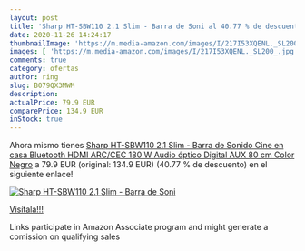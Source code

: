 ```yaml
---
layout: post
title: 'Sharp HT-SBW110 2.1 Slim - Barra de Soni al 40.77 % de descuento'
date: 2020-11-26 14:24:17
thumbnailImage: 'https://m.media-amazon.com/images/I/217I53XQENL._SL200_.jpg'
images: [ 'https://m.media-amazon.com/images/I/217I53XQENL._SL200_.jpg' ]
comments: true
category: ofertas
author: ring
slug: B079QX3MWM
description:
actualPrice: 79.9 EUR
comparePrice: 134.9 EUR
inStock: true
---
```


Ahora mismo tienes [Sharp HT-SBW110 2.1 Slim - Barra de Sonido Cine en casa  Bluetooth  HDMI ARC/CEC  180 W  Audio óptico Digital  AUX  80 cm  Color Negro](https://www.amazon.es/dp/B079QX3MWM/?tag=tolees-21) a 79.9 EUR (original: 134.9 EUR) (40.77 %  de descuento) en el siguiente enlace!

[![Sharp HT-SBW110 2.1 Slim - Barra de Soni](https://m.media-amazon.com/images/I/217I53XQENL._SL200_.jpg)](https://www.amazon.es/dp/B079QX3MWM/?tag=tolees-21)

[Visítala!!!](https://www.amazon.es/dp/B079QX3MWM/?tag=tolees-21)

Links participate in Amazon Associate program and might generate a comission on qualifying sales
